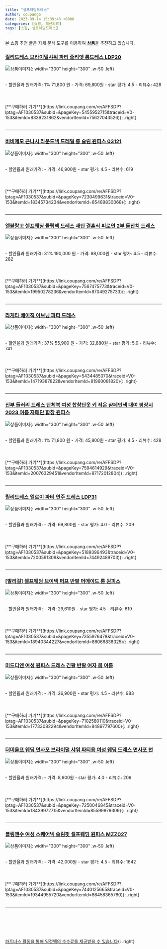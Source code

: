 ```yaml
---
title: "셀프웨딩드레스"
author: coupang6
date: 2023-09-14 15:39:43 +0800
categories: [쇼핑, 패션의류]
tags: [쇼핑, 셀프웨딩드레스]
---
```


본 쇼핑 추천 글은 자체 분석 도구를 이용하여 [**상품**](https://link.coupang.com/a/bao1ui)을 추천하고 있습니다.

### [릴리드레스 브라이덜샤워 파티 줄리엣 롱드레스 LDP20](https://link.coupang.com/re/AFFSDP?lptag=AF1030537&subid=&pageKey=5455952715&traceid=V0-153&itemId=8339231862&vendorItemId=75627043526)

![상품이미지](https://thumbnail9.coupangcdn.com/thumbnails/remote/230x230ex/image/retail/images/1668578611590588-538c2bcb-72ff-4086-a462-9aa89b1082ff.jpg){: width="300" height="300" .w-50 .left}


<br>
- 할인율과 원래가격: 1%  71,800   원
- 가격: 69,800원
- star 평가: 4.5
- 리뷰수: 428
<br>
<br>
<br>
<br>
[**구매하러 가기**](https://link.coupang.com/re/AFFSDP?lptag=AF1030537&subid=&pageKey=5455952715&traceid=V0-153&itemId=8339231862&vendorItemId=75627043526){: .right}
<br>
<br>

---

### [비비에모 끈나시 라운드넥 드레일 롱 슬림 원피스 03121](https://link.coupang.com/re/AFFSDP?lptag=AF1030537&subid=&pageKey=7230499631&traceid=V0-153&itemId=18345734234&vendorItemId=85489830068)

![상품이미지](https://thumbnail7.coupangcdn.com/thumbnails/remote/230x230ex/image/retail/images/2023/03/29/16/8/dbf6d69d-28d9-4066-abdb-0178d1b88f2a.jpg){: width="300" height="300" .w-50 .left}


<br>
- 할인율과 원래가격: 
- 가격: 46,900원
- star 평가: 4.5
- 리뷰수: 619
<br>
<br>
<br>
<br>
[**구매하러 가기**](https://link.coupang.com/re/AFFSDP?lptag=AF1030537&subid=&pageKey=7230499631&traceid=V0-153&itemId=18345734234&vendorItemId=85489830068){: .right}
<br>
<br>

---

### [엘블랑꼬 셀프웨딩 튤립넥 드레스 새틴 결혼식 피로연 2부 돌잔치 드레스](https://link.coupang.com/re/AFFSDP?lptag=AF1030537&subid=&pageKey=7567475773&traceid=V0-153&itemId=19950278236&vendorItemId=87049275733)

![상품이미지](https://thumbnail7.coupangcdn.com/thumbnails/remote/230x230ex/image/vendor_inventory/6463/27153bafac0139887ae4da15896b14e86348dcbcfc3ce2b39dc697ffee2a.jpg){: width="300" height="300" .w-50 .left}


<br>
- 할인율과 원래가격: 31%  190,000   원
- 가격: 98,000원
- star 평가: 4.5
- 리뷰수: 282
<br>
<br>
<br>
<br>
[**구매하러 가기**](https://link.coupang.com/re/AFFSDP?lptag=AF1030537&subid=&pageKey=7567475773&traceid=V0-153&itemId=19950278236&vendorItemId=87049275733){: .right}
<br>
<br>

---

### [라게타 베이직 이브닝 파티 드레스](https://link.coupang.com/re/AFFSDP?lptag=AF1030537&subid=&pageKey=5434485070&traceid=V0-153&itemId=14719387822&vendorItemId=81960081820)

![상품이미지](https://thumbnail6.coupangcdn.com/thumbnails/remote/230x230ex/image/vendor_inventory/192f/f354acfb9ebfa4d7404bc92de61970803028caa87aa11dab5a89c388b7a9.jpg){: width="300" height="300" .w-50 .left}


<br>
- 할인율과 원래가격: 37%  55,900   원
- 가격: 32,880원
- star 평가: 5.0
- 리뷰수: 741
<br>
<br>
<br>
<br>
[**구매하러 가기**](https://link.coupang.com/re/AFFSDP?lptag=AF1030537&subid=&pageKey=5434485070&traceid=V0-153&itemId=14719387822&vendorItemId=81960081820){: .right}
<br>
<br>

---

### [신부 들러리 드레스 단체복 여성 합창단옷 키 작은 샴페인색 대여 평상시 2023 여름 자매단 합창 원피스](https://link.coupang.com/re/AFFSDP?lptag=AF1030537&subid=&pageKey=7594614929&traceid=V0-153&itemId=20076329451&vendorItemId=87172012804)

![상품이미지](https://thumbnail7.coupangcdn.com/thumbnails/remote/230x230ex/image/vendor_inventory/7da2/ecc2738c698af06e821521483e82c0124680a9000d53818b528af6192a57.png){: width="300" height="300" .w-50 .left}


<br>
- 할인율과 원래가격: 1%  71,800   원
- 가격: 45,800원
- star 평가: 4.5
- 리뷰수: 428
<br>
<br>
<br>
<br>
[**구매하러 가기**](https://link.coupang.com/re/AFFSDP?lptag=AF1030537&subid=&pageKey=7594614929&traceid=V0-153&itemId=20076329451&vendorItemId=87172012804){: .right}
<br>
<br>

---

### [릴리드레스 엘로이 파티 연주 드레스 LDP31](https://link.coupang.com/re/AFFSDP?lptag=AF1030537&subid=&pageKey=5189396493&traceid=V0-153&itemId=7200591309&vendorItemId=74492489703)

![상품이미지](https://thumbnail7.coupangcdn.com/thumbnails/remote/230x230ex/image/rs_quotation_api/oqtvhs5x/16ee063792f949a49e0d83e92f056dda.jpg){: width="300" height="300" .w-50 .left}


<br>
- 할인율과 원래가격: 
- 가격: 69,800원
- star 평가: 4.0
- 리뷰수: 209
<br>
<br>
<br>
<br>
[**구매하러 가기**](https://link.coupang.com/re/AFFSDP?lptag=AF1030537&subid=&pageKey=5189396493&traceid=V0-153&itemId=7200591309&vendorItemId=74492489703){: .right}
<br>
<br>

---

### [[발리걸] 셀프웨딩 브이넥 퍼프 반팔 머메이드 롱 원피스](https://link.coupang.com/re/AFFSDP?lptag=AF1030537&subid=&pageKey=7355976478&traceid=V0-153&itemId=18940344227&vendorItemId=86066838325)

![상품이미지](https://thumbnail8.coupangcdn.com/thumbnails/remote/230x230ex/image/vendor_inventory/3ee7/400f2f3c57aaba4798ef00b0d46a97d1b71cfcff9f560909683e0d099dc1.JPG){: width="300" height="300" .w-50 .left}


<br>
- 할인율과 원래가격: 
- 가격: 29,610원
- star 평가: 4.5
- 리뷰수: 619
<br>
<br>
<br>
<br>
[**구매하러 가기**](https://link.coupang.com/re/AFFSDP?lptag=AF1030537&subid=&pageKey=7355976478&traceid=V0-153&itemId=18940344227&vendorItemId=86066838325){: .right}
<br>
<br>

---

### [미드디엔 여성 원피스 드레스 긴팔 반팔 여자 봄 여름](https://link.coupang.com/re/AFFSDP?lptag=AF1030537&subid=&pageKey=7102580110&traceid=V0-153&itemId=17733082294&vendorItemId=84897797600)

![상품이미지](https://thumbnail8.coupangcdn.com/thumbnails/remote/230x230ex/image/vendor_inventory/d5ad/39f24bfe2d651c12c4319c463785150fc15d7314f1bc87d230b85b09ce92.jpg){: width="300" height="300" .w-50 .left}


<br>
- 할인율과 원래가격: 
- 가격: 26,900원
- star 평가: 4.5
- 리뷰수: 983
<br>
<br>
<br>
<br>
[**구매하러 가기**](https://link.coupang.com/re/AFFSDP?lptag=AF1030537&subid=&pageKey=7102580110&traceid=V0-153&itemId=17733082294&vendorItemId=84897797600){: .right}
<br>
<br>

---

### [더미울프 웨딩 면사포 브라이덜 샤워 파티용 여성 웨딩 드레스 면사포 천](https://link.coupang.com/re/AFFSDP?lptag=AF1030537&subid=&pageKey=7250046845&traceid=V0-153&itemId=18439972715&vendorItemId=85599979309)

![상품이미지](https://thumbnail7.coupangcdn.com/thumbnails/remote/230x230ex/image/vendor_inventory/2a7a/67d3f8d36b213ad589a42059113c997282bbabec42401ab9a306cbc72060.jpg){: width="300" height="300" .w-50 .left}


<br>
- 할인율과 원래가격: 
- 가격: 8,900원
- star 평가: 4.0
- 리뷰수: 209
<br>
<br>
<br>
<br>
[**구매하러 가기**](https://link.coupang.com/re/AFFSDP?lptag=AF1030537&subid=&pageKey=7250046845&traceid=V0-153&itemId=18439972715&vendorItemId=85599979309){: .right}
<br>
<br>

---

### [블링앤수 여성 스퀘어넥 슬림핏 셀프웨딩 원피스 MZZ027](https://link.coupang.com/re/AFFSDP?lptag=AF1030537&subid=&pageKey=7440125665&traceid=V0-153&itemId=19344955720&vendorItemId=86458365780)

![상품이미지](https://thumbnail10.coupangcdn.com/thumbnails/remote/230x230ex/image/vendor_inventory/b932/2a2214d6c5ead8aabfc6028989a985e98022d482c36cc70cab2a0ac2717d.jpg){: width="300" height="300" .w-50 .left}


<br>
- 할인율과 원래가격: 
- 가격: 42,000원
- star 평가: 4.5
- 리뷰수: 1642
<br>
<br>
<br>
<br>
[**구매하러 가기**](https://link.coupang.com/re/AFFSDP?lptag=AF1030537&subid=&pageKey=7440125665&traceid=V0-153&itemId=19344955720&vendorItemId=86458365780){: .right}
<br>
<br>

---
<br><br><br><br><br> [파트너스 활동을 통해 일정액의 수수료를 제공받을 수 있습니다](https://link.coupang.com/a/bao1ui){: .right}